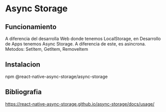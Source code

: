 # Async Storage

## Funcionamiento

A diferencia del desarrolla Web donde tenemos LocalStorage, en Desarrollo de Apps tenemos Async Storage. A diferencia de este, es asincrona.
Metodos: SetItem, GetItem, RemoveItem


## Instalacion
npm @react-native-async-storage/async-storage

## Bibliografia
https://react-native-async-storage.github.io/async-storage/docs/usage/
